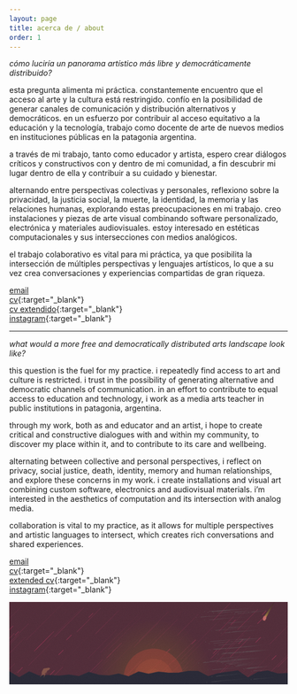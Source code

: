 ```yaml
---
layout: page
title: acerca de / about
order: 1
---
```


*cómo luciría un panorama artístico más libre y democráticamente distribuido?*

esta pregunta alimenta mi práctica. constantemente encuentro que el acceso al arte y la cultura está restringido. confío en la posibilidad de generar canales de comunicación y distribución alternativos y democráticos. en un esfuerzo por contribuir al acceso equitativo a la educación y la tecnología, trabajo como docente de arte de nuevos medios en instituciones públicas en la patagonia argentina.

a través de mi trabajo, tanto como educador y artista, espero crear diálogos críticos y constructivos con y dentro de mi comunidad, a fin descubrir mi lugar dentro de ella y contribuir a su cuidado y bienestar.

alternando entre perspectivas colectivas y personales, reflexiono sobre la privacidad, la justicia social, la muerte, la identidad, la memoria y las relaciones humanas, explorando estas preocupaciones en mi trabajo. creo instalaciones y piezas de arte visual combinando software personalizado, electrónica y materiales audiovisuales. estoy interesado en estéticas computacionales y sus intersecciones con medios analógicos.

el trabajo colaborativo es vital para mi práctica, ya que posibilita la intersección de múltiples perspectivas y lenguajes artísticos, lo que a su vez crea conversaciones y experiencias compartidas de gran riqueza.


[email](mailto:arieluzal@gmail.com)  
[cv](public/docs/ARIEL_UZAL_CV_BREVE.pdf){:target="_blank"}  
[cv extendido](public/docs/ARIEL_UZAL_CV_EXTENDIDO.pdf){:target="_blank"}  
[instagram](https://www.instagram.com/auzal/){:target="_blank"}  

---------------------------------------

*what would a more free and democratically distributed arts landscape look like?*

this question is the fuel for my practice. i repeatedly find access to art and culture is restricted. i trust in the possibility of generating alternative and democratic channels of communication. in an effort to contribute to equal access to education and technology, i work as a media arts teacher in public institutions in patagonia, argentina.

through my work, both as and educator and an artist, i hope to create critical and constructive dialogues with and within my community, to discover my place within it, and to contribute to its care and wellbeing.

alternating between collective and personal perspectives, i reflect on privacy, social justice, death, identity, memory and human relationships, and explore these concerns in my work. i create installations and visual art combining custom software, electronics and audiovisual materials. i’m interested in the aesthetics of computation and its intersection with analog media.

collaboration is vital to my practice, as it allows for multiple perspectives and artistic languages to intersect, which creates rich conversations and shared experiences.


[email](mailto:arieluzal@gmail.com)  
[cv](public/docs/ARIEL_UZAL_CV_BREVE.pdf){:target="_blank"}  
[extended cv](public/docs/ARIEL_UZAL_CV_EXTENDED.pdf){:target="_blank"}    
[instagram](https://www.instagram.com/auzal/){:target="_blank"}    


![About image](public/images/about.png)
